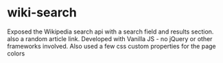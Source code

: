 # wiki-search
Exposed the Wikipedia search api with a search field and results section. also a random article link.  Developed with Vanilla JS - no jQuery or other frameworks involved.  Also used a few css custom properties for the page colors
